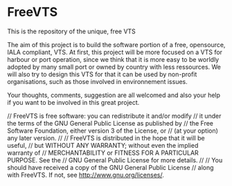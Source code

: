# FreeVTS
This is the repository of the unique, free VTS

The aim of this project is to build the software portion of a free, opensource, IALA compliant, VTS. At first, this project will be more focused on a VTS for harbour or port operation, since we think that it is more easy to be worldly adopted by many small port or owned by country with less ressources. We will also try to design this VTS for that it can be used by non-profit organisations, such as those involved in environnement issues.

Your thoughts, comments, suggestion are all welcomed and also your help if you want to be involved in this great project.


// FreeVTS is free software: you can redistribute it and/or modify
// it under the terms of the GNU General Public License as published by
// the Free Software Foundation, either version 3 of the License, or
// (at your option) any later version.
// 
// FreeVTS is distributed in the hope that it will be useful,
// but WITHOUT ANY WARRANTY; without even the implied warranty of
// MERCHANTABILITY or FITNESS FOR A PARTICULAR PURPOSE.  See the
// GNU General Public License for more details.
// 
// You should have received a copy of the GNU General Public License
// along with FreeVTS.  If not, see <http://www.gnu.org/licenses/>.
